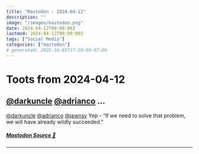 ```yaml
---
title: "Mastodon - 2024-04-12"
description: ""
image: "/images/mastodon.png"
date: 2024-04-12T00:00:00Z
lastmod: 2024-04-12T00:00:00Z
tags: ["Social Media"]
categories: ["mastodon"]
# generated: 2025-10-05T17:59:09-07:00
---
```


# Toots from 2024-04-12

## [@darkuncle](https://infosec.exchange/@darkuncle) [@adrianco](https://mastodon.social/@adrianco) ...

[@darkuncle](https://infosec.exchange/@darkuncle) [@adrianco](https://mastodon.social/@adrianco) [@jawnsy](https://mastodon.social/@jawnsy) Yep - “If we need to solve that problem, we will have already wildly succeeded."

##### [Mastodon Source 🐘](https://hachyderm.io/@mweagle/112256668977609581)

---


